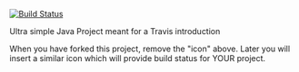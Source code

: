 [![Build Status](https://travis-ci.com/Micniks/travisGettingStarted.svg?branch=master)](https://travis-ci.com/Micniks/travisGettingStarted)

Ultra simple Java Project meant for a Travis introduction

When you have forked this project, remove the "icon" above. Later you will insert a similar icon which will provide build status for YOUR project.
